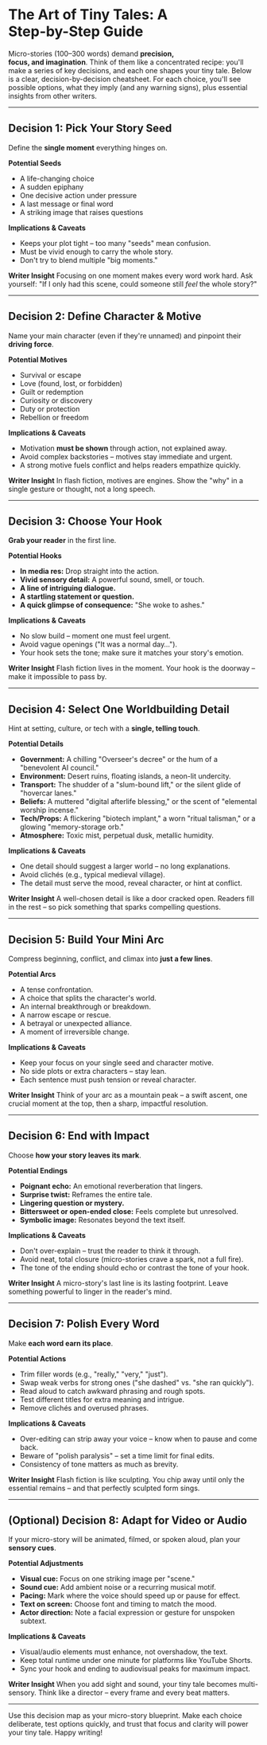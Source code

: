 <!-- QR Code -->
<style>
/* 1. Target the GitHub markdown wrapper */
.markdown-body {
  position: relative;
}
/* 2. Override the inline absolute and float the QR code */
#qrcode {
  position: static !important;
  float: right;
  margin: 1em;       /* space around the QR */
  width: 8em;        /* your desired size */
  height: 8em;
}
/* 3. Ensure the first heading clears the QR float */
.markdown-body > h1:first-child,
.markdown-body > h2:first-child {
  clear: left;
  margin-top: 0;     /* remove any unwanted gap */
}
</style><div id="qrcode">
</div>
<script src="../js/qrcode.js"></script>
<script>// Updated QR code display for github websites.
(function(){
  function init(){
    const container = document.getElementById('qrcode');
    if (!container) return;

    // 1. Figure out the CSS size in px
    const cssW = container.clientWidth;
    const cssH = container.clientHeight;
    const dpr  = window.devicePixelRatio || 1;

    // 2. Generate a DPR-aware QR
    new QRCode(container, {
      text: location.href,
      width:  cssW * dpr,
      height: cssH * dpr,
      correctLevel: QRCode.CorrectLevel.H
    });

    // 3. Grab the visible element (img first, then canvas)
    const el = container.querySelector('img') || container.querySelector('canvas');
    if (!el) return;

    // 4. Force it back to CSS pixel size
    el.style.width  = cssW + 'px';
    el.style.height = cssH + 'px';
    el.style.display = 'block';
  }

  // Run at DOM ready, even if script is injected after the event
  if (document.readyState === 'loading') {
    document.addEventListener('DOMContentLoaded', init);
  } else {
    init();
  }
})();
</script>

# The Art of Tiny Tales: A Step-by-Step Guide

Micro-stories (100–300 words) demand **precision, focus, and imagination**. Think of them like a concentrated recipe: you'll make a series of key decisions, and each one shapes your tiny tale. Below is a clear, decision-by-decision cheatsheet. For each choice, you'll see possible options, what they imply (and any warning signs), plus essential insights from other writers.

---

## Decision 1: Pick Your Story Seed
Define the **single moment** everything hinges on.

**Potential Seeds**
* A life-changing choice
* A sudden epiphany
* One decisive action under pressure
* A last message or final word
* A striking image that raises questions

**Implications & Caveats**
* Keeps your plot tight – too many "seeds" mean confusion.
* Must be vivid enough to carry the whole story.
* Don't try to blend multiple "big moments."

**Writer Insight**
Focusing on one moment makes every word work hard. Ask yourself: "If I only had this scene, could someone still *feel* the whole story?"

---

## Decision 2: Define Character & Motive
Name your main character (even if they're unnamed) and pinpoint their **driving force**.

**Potential Motives**
* Survival or escape
* Love (found, lost, or forbidden)
* Guilt or redemption
* Curiosity or discovery
* Duty or protection
* Rebellion or freedom

**Implications & Caveats**
* Motivation **must be shown** through action, not explained away.
* Avoid complex backstories – motives stay immediate and urgent.
* A strong motive fuels conflict and helps readers empathize quickly.

**Writer Insight**
In flash fiction, motives are engines. Show the "why" in a single gesture or thought, not a long speech.

---

## Decision 3: Choose Your Hook
**Grab your reader** in the first line.

**Potential Hooks**
* **In media res:** Drop straight into the action.
* **Vivid sensory detail:** A powerful sound, smell, or touch.
* **A line of intriguing dialogue.**
* **A startling statement or question.**
* **A quick glimpse of consequence:** "She woke to ashes."

**Implications & Caveats**
* No slow build – moment one must feel urgent.
* Avoid vague openings ("It was a normal day…").
* Your hook sets the tone; make sure it matches your story's emotion.

**Writer Insight**
Flash fiction lives in the moment. Your hook is the doorway – make it impossible to pass by.

---

## Decision 4: Select One Worldbuilding Detail
Hint at setting, culture, or tech with a **single, telling touch**.

**Potential Details**
* **Government:** A chilling "Overseer's decree" or the hum of a "benevolent AI council."
* **Environment:** Desert ruins, floating islands, a neon-lit undercity.
* **Transport:** The shudder of a "slum-bound lift," or the silent glide of "hovercar lanes."
* **Beliefs:** A muttered "digital afterlife blessing," or the scent of "elemental worship incense."
* **Tech/Props:** A flickering "biotech implant," a worn "ritual talisman," or a glowing "memory-storage orb."
* **Atmosphere:** Toxic mist, perpetual dusk, metallic humidity.

**Implications & Caveats**
* One detail should suggest a larger world – no long explanations.
* Avoid clichés (e.g., typical medieval village).
* The detail must serve the mood, reveal character, or hint at conflict.

**Writer Insight**
A well-chosen detail is like a door cracked open. Readers fill in the rest – so pick something that sparks compelling questions.

---

## Decision 5: Build Your Mini Arc
Compress beginning, conflict, and climax into **just a few lines**.

**Potential Arcs**
* A tense confrontation.
* A choice that splits the character's world.
* An internal breakthrough or breakdown.
* A narrow escape or rescue.
* A betrayal or unexpected alliance.
* A moment of irreversible change.

**Implications & Caveats**
* Keep your focus on your single seed and character motive.
* No side plots or extra characters – stay lean.
* Each sentence must push tension or reveal character.

**Writer Insight**
Think of your arc as a mountain peak – a swift ascent, one crucial moment at the top, then a sharp, impactful resolution.

---

## Decision 6: End with Impact
Choose **how your story leaves its mark**.

**Potential Endings**
* **Poignant echo:** An emotional reverberation that lingers.
* **Surprise twist:** Reframes the entire tale.
* **Lingering question or mystery.**
* **Bittersweet or open-ended close:** Feels complete but unresolved.
* **Symbolic image:** Resonates beyond the text itself.

**Implications & Caveats**
* Don't over-explain – trust the reader to think it through.
* Avoid neat, total closure (micro-stories crave a spark, not a full fire).
* The tone of the ending should echo or contrast the tone of your hook.

**Writer Insight**
A micro-story's last line is its lasting footprint. Leave something powerful to linger in the reader's mind.

---

## Decision 7: Polish Every Word
Make **each word earn its place**.

**Potential Actions**
* Trim filler words (e.g., "really," "very," "just").
* Swap weak verbs for strong ones ("she dashed" vs. "she ran quickly").
* Read aloud to catch awkward phrasing and rough spots.
* Test different titles for extra meaning and intrigue.
* Remove clichés and overused phrases.

**Implications & Caveats**
* Over-editing can strip away your voice – know when to pause and come back.
* Beware of "polish paralysis" – set a time limit for final edits.
* Consistency of tone matters as much as brevity.

**Writer Insight**
Flash fiction is like sculpting. You chip away until only the essential remains – and that perfectly sculpted form sings.

---

## (Optional) Decision 8: Adapt for Video or Audio
If your micro-story will be animated, filmed, or spoken aloud, plan your **sensory cues**.

**Potential Adjustments**
* **Visual cue:** Focus on one striking image per "scene."
* **Sound cue:** Add ambient noise or a recurring musical motif.
* **Pacing:** Mark where the voice should speed up or pause for effect.
* **Text on screen:** Choose font and timing to match the mood.
* **Actor direction:** Note a facial expression or gesture for unspoken subtext.

**Implications & Caveats**
* Visual/audio elements must enhance, not overshadow, the text.
* Keep total runtime under one minute for platforms like YouTube Shorts.
* Sync your hook and ending to audiovisual peaks for maximum impact.

**Writer Insight**
When you add sight and sound, your tiny tale becomes multi-sensory. Think like a director – every frame and every beat matters.

---

Use this decision map as your micro-story blueprint. Make each choice deliberate, test options quickly, and trust that focus and clarity will power your tiny tale. Happy writing!

